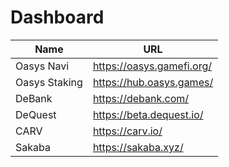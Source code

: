 ---
---

# Dashboard

|Name|URL|
|--|---------|
|Oasys Navi|https://oasys.gamefi.org/|
|Oasys Staking|https://hub.oasys.games/|
|DeBank|https://debank.com/|
|DeQuest|https://beta.dequest.io/|
|CARV|https://carv.io/|
|Sakaba|https://sakaba.xyz/|
